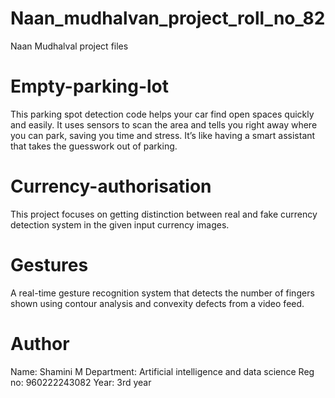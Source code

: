 # Naan_mudhalvan_project_roll_no_82
Naan Mudhalval project files
# Empty-parking-lot
This parking spot detection code helps your car find open spaces quickly and easily. It uses sensors to scan the area and tells you right away where you can park,
saving you time and stress. It’s like having a smart assistant that takes the guesswork out of parking.
# Currency-authorisation
This project focuses on getting distinction between real and fake currency detection system in the given input currency images.
# Gestures
A real-time gesture recognition system that detects the number of fingers shown using contour analysis and convexity defects from a video feed.
# Author
Name: Shamini M
Department: Artificial intelligence and data science
Reg no: 960222243082
Year: 3rd year
